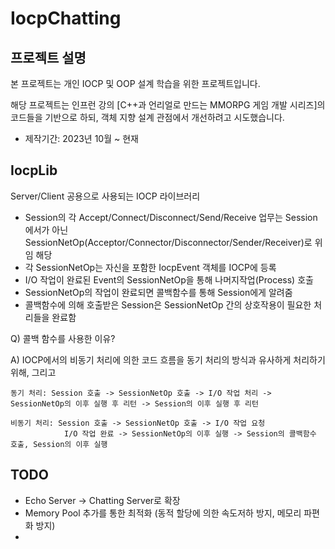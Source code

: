 # IocpChatting

## 프로젝트 설명
본 프로젝트는 개인 IOCP 및 OOP 설계 학습을 위한 프로젝트입니다.

해당 프로젝트는 인프런 강의 [C++과 언리얼로 만드는 MMORPG 게임 개발 시리즈]의 코드들을 기반으로 하되, 객체 지향 설계 관점에서 개선하려고 시도했습니다.

* 제작기간: 2023년 10월 ~ 현재

## IocpLib
Server/Client 공용으로 사용되는 IOCP 라이브러리

* Session의 각 Accept/Connect/Disconnect/Send/Receive 업무는 Session에서가 아닌 SessionNetOp(Acceptor/Connector/Disconnector/Sender/Receiver)로 위임
    해당 
* 각 SessionNetOp는 자신을 포함한 IocpEvent 객체를 IOCP에 등록
* I/O 작업이 완료된 Event의 SessionNetOp을 통해 나머지작업(Process) 호출
* SessionNetOp의 작업이 완료되면 콜백함수를 통해 Session에게 알려줌
* 콜백함수에 의해 호출받은 Session은 SessionNetOp 간의 상호작용이 필요한 처리들을 완료함

Q) 콜백 함수를 사용한 이유?

A) IOCP에서의 비동기 처리에 의한 코드 흐름을 동기 처리의 방식과 유사하게 처리하기 위해, 그리고 

    동기 처리: Session 호출 -> SessionNetOp 호출 -> I/O 작업 처리 -> SessionNetOp의 이후 실행 후 리턴 -> Session의 이후 실행 후 리턴
    
    비동기 처리: Session 호출 -> SessionNetOp 호출 -> I/O 작업 요청
                I/O 작업 완료 -> SessionNetOp의 이후 실행 -> Session의 콜백함수 호출, Session의 이후 실행


## TODO
* Echo Server -> Chatting Server로 확장
* Memory Pool 추가를 통한 최적화 (동적 할당에 의한 속도저하 방지, 메모리 파편화 방지)
* 
